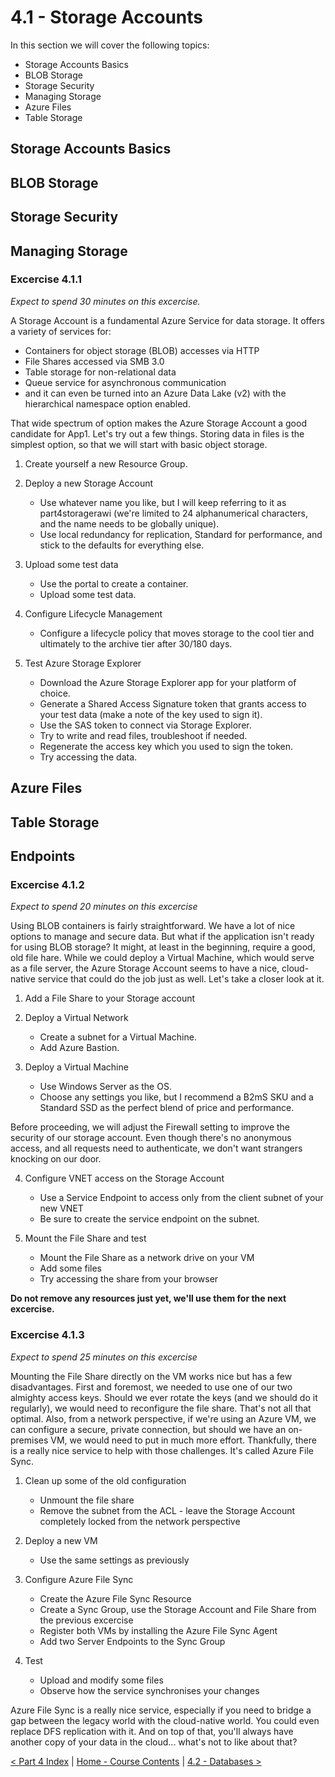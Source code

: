 # 4.1 - Storage Accounts

In this section we will cover the following topics:
- Storage Accounts Basics
- BLOB Storage
- Storage Security
- Managing Storage
- Azure Files
- Table Storage

## Storage Accounts Basics

## BLOB Storage

## Storage Security

## Managing Storage

### Excercise 4.1.1

*Expect to spend 30 minutes on this excercise.*

A Storage Account is a fundamental Azure Service for data storage. It offers a variety of services for:
- Containers for object storage (BLOB) accesses via HTTP
- File Shares accessed via SMB 3.0
- Table storage for non-relational data
- Queue service for asynchronous communication
- and it can even be turned into an Azure Data Lake (v2) with the hierarchical namespace option enabled.

That wide spectrum of option makes the Azure Storage Account a good candidate for App1. Let's try out a few things. Storing data in files is the simplest option, so that we will start with basic object storage.

1. Create yourself a new Resource Group.

2. Deploy a new Storage Account
    - Use whatever name you like, but I will keep referring to it as part4storagerawi (we're limited to 24 alphanumerical characters, and the name needs to be globally unique).
    - Use local redundancy for replication, Standard for performance, and stick to the defaults for everything else. 

3. Upload some test data
    - Use the portal to create a container.
    - Upload some test data.

4. Configure Lifecycle Management
    - Configure a lifecycle policy that moves storage to the cool tier and ultimately to the archive tier after 30/180 days.

5. Test Azure Storage Explorer
    - Download the Azure Storage Explorer app for your platform of choice.
    - Generate a Shared Access Signature token that grants access to your test data (make a note of the key used to sign it).
    - Use the SAS token to connect via Storage Explorer.
    - Try to write and read files, troubleshoot if needed.
    - Regenerate the access key which you used to sign the token.
    - Try accessing the data.

## Azure Files

## Table Storage

## Endpoints

### Excercise 4.1.2

*Expect to spend 20 minutes on this excercise*

Using BLOB containers is fairly straightforward. We have a lot of nice options to manage and secure data. But what if the application isn't ready for using BLOB storage? It might, at least in the beginning, require a good, old file hare. While we could deploy a Virtual Machine, which would serve as a file server, the Azure Storage Account seems to have a nice, cloud-native service that could do the job just as well. Let's take a closer look at it.

1. Add a File Share to your Storage account

2. Deploy a Virtual Network
    - Create a subnet for a Virtual Machine.
    - Add Azure Bastion.

3. Deploy a Virtual Machine
    - Use Windows Server as the OS.
    - Choose any settings you like, but I recommend a B2mS SKU and a Standard SSD as the perfect blend of price and performance.

Before proceeding, we will adjust the Firewall setting to improve the security of our storage account. Even though there's no anonymous access, and all requests need to authenticate, we don't want strangers knocking on our door.
    
4. Configure VNET access on the Storage Account

    - Use a Service Endpoint to access only from the client subnet of your new VNET
    - Be sure to create the service endpoint on the subnet.

5. Mount the File Share and test

    - Mount the File Share as a network drive on your VM
    - Add some files
    - Try accessing the share from your browser

**Do not remove any resources just yet, we'll use them for the next excercise.**

### Excercise 4.1.3

*Expect to spend 25 minutes on this excercise*

Mounting the File Share directly on the VM  works nice but has a few disadvantages. First and foremost, we needed to use one of our two almighty access keys. Should we ever rotate the keys (and we should do it regularly), we would need to reconfigure the file share. That's not all that optimal. Also, from a network perspective, if we're using an Azure VM, we can configure a secure, private connection, but should we have an on-premises VM, we would need to put in much more effort. Thankfully, there is a really nice service to help with those challenges. It's called Azure File Sync.
    
1) Clean up some of the old configuration
    - Unmount the file share
    - Remove the subnet from the ACL - leave the Storage Account completely locked from the network perspective

2) Deploy a new VM
    - Use the same settings as previously

3) Configure Azure File Sync
    - Create the Azure File Sync Resource
    - Create a Sync Group, use the Storage Account and File Share from the previous excercise
    - Register both VMs by installing the Azure File Sync Agent
    - Add two Server Endpoints to the Sync Group

4) Test
    - Upload and modify some files
    - Observe how the service synchronises your changes

Azure File Sync is a really nice service, especially if you need to bridge a gap between the legacy world with the cloud-native world. You could even replace DFS replication with it. And on top of that, you'll always have another copy of your data in the cloud... what's not to like about that?

[< Part 4 Index](./partFourIndex.md) | [Home - Course Contents](../Contents.md) |  [4.2 - Databases >](./databases.md)